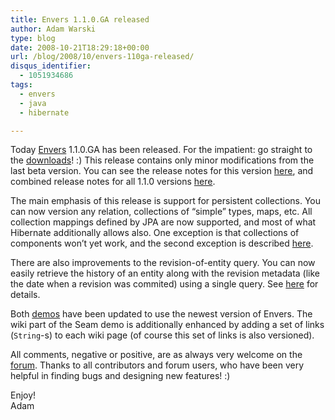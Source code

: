 ```yaml
---
title: Envers 1.1.0.GA released
author: Adam Warski
type: blog
date: 2008-10-21T18:29:18+00:00
url: /blog/2008/10/envers-110ga-released/
disqus_identifier:
  - 1051934686
tags:
  - envers
  - java
  - hibernate

---
```

Today [Envers][1] 1.1.0.GA has been released. For the impatient: go straight to the [downloads][2]! :) This release contains only minor modifications from the last beta version. You can see the release notes for this version [here][3], and combined release notes for all 1.1.0 versions [here][4].

The main emphasis of this release is support for persistent collections. You can now version any relation, collections of &#8220;simple&#8221; types, maps, etc. All collection mappings defined by JPA are now supported, and most of what Hibernate additionally allows also. One exception is that collections of components won&#8217;t yet work, and the second exception is described [here][5].

There are also improvements to the revision-of-entity query. You can now easily retrieve the history of an entity along with the revision metadata (like the date when a revision was commited) using a single query. See [here][6] for details.

Both [demos][2] have been updated to use the newest version of Envers. The wiki part of the Seam demo is additionally enhanced by adding a set of links (`String`-s) to each wiki page (of course this set of links is also versioned).

All comments, negative or positive, are as always very welcome on the [forum][7]. Thanks to all contributors and forum users, who have been very helpful in finding bugs and designing new features! :)

Enjoy!  
Adam

 [1]: http://www.jboss.org/envers/
 [2]: http://www.jboss.org/envers/downloads
 [3]: https://jira.jboss.org/jira/secure/ReleaseNote.jspa?projectId=12310660&styleName=Html&version=12312473
 [4]: https://jira.jboss.org/jira/secure/ConfigureReport.jspa?versions=12312473&versions=12312718&versions=12312514&sections=.1.7.2.4.10.9.8.3.12.11.5&style=none&selectedProjectId=12310660&reportKey=pl.net.mamut%3Areleasenotes&Next=Next
 [5]: http://www.jboss.org/envers/collections.html
 [6]: http://www.jboss.org/envers/queries.html
 [7]: http://www.jboss.com/index.html?module=bb&op=viewforum&f=283
